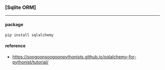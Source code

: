 ### [Sqlite ORM]
----

#### package
```
pip install sqlalchemy
```

#### reference
- https://soogoonsoogoonpythonists.github.io/sqlalchemy-for-pythonist/tutorial/

